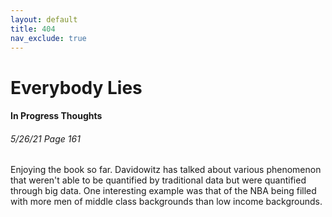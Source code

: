 ```yaml
---
layout: default
title: 404
nav_exclude: true
---
```

# Everybody Lies

#### In Progress Thoughts
###### 5/26/21 Page 161
Enjoying the book so far. Davidowitz has talked about various phenomenon that weren't able to be quantified by traditional data but were quantified through big data. One interesting example was that of the NBA being filled with more men of middle class backgrounds than low income backgrounds. 

